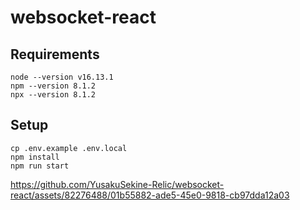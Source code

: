 # websocket-react
## Requirements
```
node --version v16.13.1
npm --version 8.1.2
npx --version 8.1.2
```

## Setup
```
cp .env.example .env.local
npm install
npm run start
```

https://github.com/YusakuSekine-Relic/websocket-react/assets/82276488/01b55882-ade5-45e0-9818-cb97dda12a03
